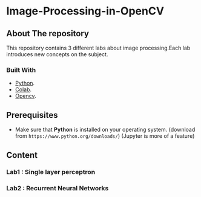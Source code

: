 # Image-Processing-in-OpenCV

## About The repository

This repository contains 3 different labs about image processing.Each lab introduces new concepts on the subject.

### Built With

* [Python](https://www.python.org/).
* [Colab](https://colab.research.google.com/).
* [Opencv](https://opencv.org/).



## Prerequisites

* Make sure that **Python** is installed on your operating system. (download from ```https://www.python.org/downloads/```)
(Jupyter is more of a feature)

## Content
 
### Lab1 :  Single layer perceptron

### Lab2 :  Recurrent Neural Networks



